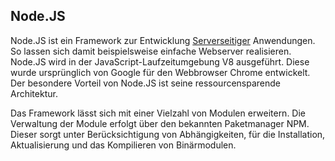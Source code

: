 ## Node.JS
Node.JS ist ein Framework zur Entwicklung [Serverseitiger](/de/wiki/server-_und_client-seitig) Anwendungen. So lassen sich damit beispielsweise einfache Webserver realisieren. Node.JS wird in der JavaScript-Laufzeitumgebung V8 ausgeführt. Diese wurde ursprünglich von Google für den Webbrowser Chrome entwickelt. Der besondere Vorteil von Node.JS ist seine ressourcensparende Architektur.


Das Framework lässt sich mit einer Vielzahl von Modulen erweitern. Die Verwaltung der Module erfolgt über den bekannten Paketmanager NPM. Dieser sorgt unter Berücksichtigung von Abhängigkeiten, für die Installation, Aktualisierung und das Kompilieren von Binärmodulen.
